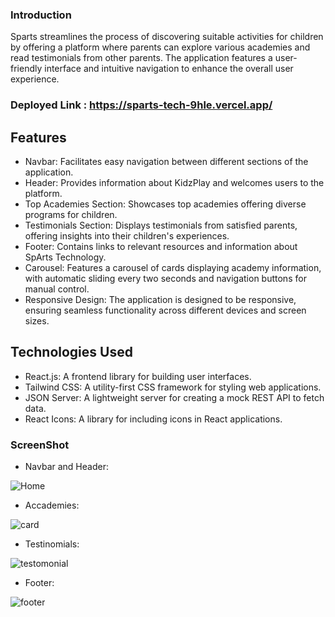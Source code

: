 
### Introduction
Sparts streamlines the process of discovering suitable activities for children by offering a platform where parents can explore various academies and read testimonials from other parents. The application features a user-friendly interface and intuitive navigation to enhance the overall user experience.

### Deployed Link : https://sparts-tech-9hle.vercel.app/
## Features
* Navbar: Facilitates easy navigation between different sections of the application.
* Header: Provides information about KidzPlay and welcomes users to the platform.
* Top Academies Section: Showcases top academies offering diverse programs for children.
* Testimonials Section: Displays testimonials from satisfied parents, offering insights into their children's experiences.
* Footer: Contains links to relevant resources and information about SpArts Technology.
* Carousel: Features a carousel of cards displaying academy information, with automatic sliding every two seconds and navigation buttons for manual control.
* Responsive Design: The application is designed to be responsive, ensuring seamless functionality across different devices and screen sizes.
## Technologies Used
* React.js: A frontend library for building user interfaces.
* Tailwind CSS: A utility-first CSS framework for styling web applications.
* JSON Server: A lightweight server for creating a mock REST API to fetch data.
* React Icons: A library for including icons in React applications.

### ScreenShot

* Navbar and Header:
  
![Home](https://github.com/Sushree-01/sparts_tech/assets/119348515/afd146fb-4125-42cd-a5ae-19654cf74f9f)

* Accademies:
  
![card](https://github.com/Sushree-01/sparts_tech/assets/119348515/54e85926-9383-451f-bdb2-0800b2729030)

* Testinomials:
  
![testomonial](https://github.com/Sushree-01/sparts_tech/assets/119348515/61a829c0-9086-4da8-8409-0b879511ca27)

* Footer:
  
![footer](https://github.com/Sushree-01/sparts_tech/assets/119348515/83d82239-939a-44d8-8a91-1db44962fd6f)
